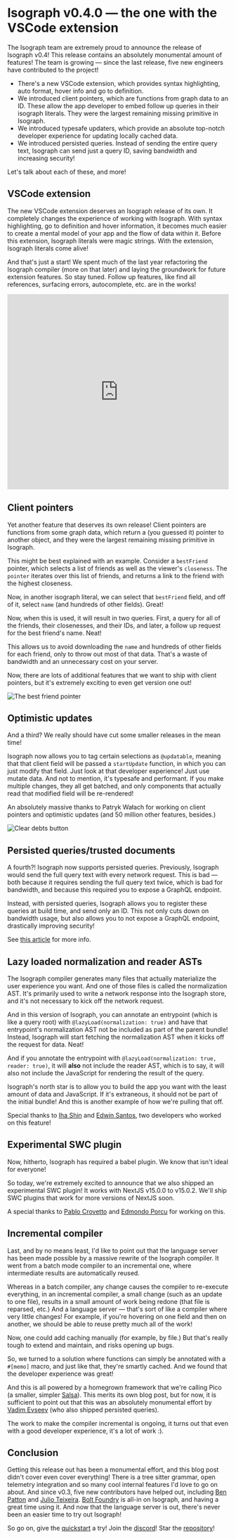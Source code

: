 # Isograph v0.4.0 — the one with the VSCode extension

The Isograph team are extremely proud to announce the release of Isograph v0.4! This release contains an absolutely monumental amount of features! The team is growing — since the last release, five new engineers have contributed to the project!

- There's a new VSCode extension, which provides syntax highlighting, auto format, hover info and go to definition.
- We introduced client pointers, which are functions from graph data to an ID. These allow the app developer to embed follow up queries in their isograph literals. They were the largest remaining missing primitive in Isograph.
- We introduced typesafe updaters, which provide an absolute top-notch developer experience for updating locally cached data.
- We introduced persisted queries. Instead of sending the entire query text, Isograph can send just a query ID, saving bandwidth and increasing security!

Let's talk about each of these, and more!

<!-- truncate -->

## VSCode extension

The new VSCode extension deserves an Isograph release of its own. It completely changes the experience of working with Isograph. With syntax highlighting, go to definition and hover information, it becomes much easier to create a mental model of your app and the flow of data within it. Before this extension, Isograph literals were magic strings. With the extension, Isograph literals come alive!

And that's just a start! We spent much of the last year refactoring the Isograph compiler (more on that later) and laying the groundwork for future extension features. So stay tuned. Follow up features, like find all references, surfacing errors, autocomplete, etc. are in the works!

<iframe width="100%" height="444" src="https://www.youtube.com/embed/rw0dc3UPWto?si=WbGPwLwQUG30xk9S" title="Demonstration of the Isograph VSCode extension" frameborder="0" allow="autoplay; clipboard-write; encrypted-media; picture-in-picture; web-share" referrerpolicy="strict-origin-when-cross-origin" allowfullscreen></iframe>

## Client pointers

Yet another feature that deserves its own release! Client pointers are functions from some graph data, which return a (you guessed it) pointer to another object, and they were the largest remaining missing primitive in Isograph.

This might be best explained with an example. Consider a `bestFriend` pointer, which selects a list of friends as well as the viewer's `closeness`. The `pointer` iterates over this list of friends, and returns a link to the friend with the highest closeness.

Now, in another isograph literal, we can select that `bestFriend` field, and off of it, select `name` (and hundreds of other fields). Great!

Now, when this is used, it will result in two queries. First, a query for all of the friends, their closenesses, and their IDs, and later, a follow up request for the best friend's name. Neat!

This allows us to avoid downloading the `name` and hundreds of other fields for each friend, only to throw out most of that data. That's a waste of bandwidth and an unnecessary cost on your server.

Now, there are lots of additional features that we want to ship with client pointers, but it's extremely exciting to even get version one out!

![The best friend pointer](/img/best-friend-pointer.png)

## Optimistic updates

And a third? We really should have cut some smaller releases in the mean time!

Isograph now allows you to tag certain selections as `@updatable`, meaning that that client field will be passed a `startUpdate` function, in which you can just modify that field. Just look at that developer experience! Just use mutate data. And not to mention, it's typesafe and performant. If you make multiple changes, they all get batched, and only components that actually read that modified field will be re-rendered!

An absolutely massive thanks to Patryk Wałach for working on client pointers and optimistic updates (and 50 million other features, besides.)

![Clear debts button](/img/clear-debts.png)

## Persisted queries/trusted documents

A fourth?! Isograph now supports persisted queries. Previously, Isograph would send the full query text with every network request. This is bad — both because it requires sending the full query text twice, which is bad for bandwidth, and because this required you to expose a GraphQL endpoint.

Instead, with persisted queries, Isograph allows you to register these queries at build time, and send only an ID. This not only cuts down on bandwidth usage, but also allows you to not expose a GraphQL endpoint, drastically improving security!

See [this article](https://benjie.dev/graphql/trusted-documents) for more info.

## Lazy loaded normalization and reader ASTs

The Isograph compiler generates many files that actually materialize the user experience you want. And one of those files is called the normalization AST. It's primarily used to write a network response into the Isograph store, and it's not necessary to kick off the network request.

And in this version of Isograph, you can annotate an entrypoint (which is like a query root) with `@lazyLoad(normalization: true)` and have that entrypoint's normalization AST not be included as part of the parent bundle! Instead, Isograph will start fetching the normalization AST when it kicks off the request for data. Neat!

And if you annotate the entrypoint with `@lazyLoad(normalization: true, reader: true)`, it will **also** not include the reader AST, which is to say, it will also not include the JavaScript for rendering the result of the query.

Isograph's north star is to allow you to build the app you want with the least amount of data and JavaScript. If it's extraneous, it should not be part of the initial bundle! And this is another example of how we're pulling that off.

Special thanks to [Iha Shin](https://x.com/xiniha_1e88df) and [Edwin Santos](https://github.com/dialectician4), two developers who worked on this feature!

## Experimental SWC plugin

Now, hitherto, Isograph has required a babel plugin. We know that isn't ideal for everyone!

So today, we're extremely excited to announce that we also shipped an experimental SWC plugin! It works with NextJS v15.0.0 to v15.0.2. We'll ship SWC plugins that work for more versions of NextJS soon.

A special thanks to [Pablo Crovetto](https://github.com/Pablinho) and [Edmondo Porcu](https://x.com/edmondo_po) for working on this.

## Incremental compiler

Last, and by no means least, I'd like to point out that the language server has been made possible by a massive rewrite of the Isograph compiler. It went from a batch mode compiler to an incremental one, where intermediate results are automatically reused.

Whereas in a batch compiler, any change causes the compiler to re-execute everything, in an incremental compiler, a small change (such as an update to one file), results in a small amount of work being redone (that file is reparsed, etc.) And a language server — that's sort of like a compiler where very little changes! For example, if you're hovering on one field and then on another, we should be able to reuse pretty much all of the work!

Now, one could add caching manually (for example, by file.) But that's really tough to extend and maintain, and risks opening up bugs.

So, we turned to a solution where functions can simply be annotated with a `#[memo]` macro, and just like that, they're smartly cached. And we found that the developer experience was great!

And this is all powered by a homegrown framework that we're calling Pico (a smaller, simpler [Salsa](https://github.com/salsa-rs/salsa)). This merits its own blog post, but for now, it is sufficient to point out that this was an absolutely monumental effort by [Vadim Evseev](https://x.com/Chiffa117) (who also shipped persisted queries).

The work to make the compiler incremental is ongoing, it turns out that even with a good developer experience, it's a lot of work :).

## Conclusion

Getting this release out has been a monumental effort, and this blog post didn't cover even cover everything! There is a tree sitter grammar, open telemetry integration and so many cool internal features I'd love to go on about. And since v0.3, five new contributors have helped out, including [Ben Patton](https://x.com/benapatton) and [Julio Teixeira](https://github.com/jcesarprog). [Bolt Foundry](https://boltfoundry.com/) is all-in on Isograph, and having a great time using it. And now that the language server is out, there's never been an easier time to try out Isograph!

So go on, give the [quickstart](https://isograph.dev/docs/quickstart/) a try! Join the [discord](https://isograph.dev/discord)! Star the [repository](https://github.com/isographlabs/isograph)!
